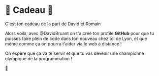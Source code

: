 # :gift: Cadeau :gift:
C'est ton cadeau de la part de David et Romain

Alors voilà, avec @DavidBruant on t'a créé ton profile **GitHub** pour que tu puisses faire plein de code dans ton nouveau chez toi de Lyon, et que même comme ça on pourra t'aider via le web à distance !

On espère que ça va te servir et que tu vas devenir une championne olympique de la programmation !

:kiss:
